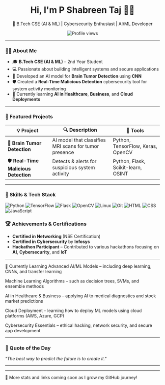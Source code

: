 
 <h1 align="center">Hi, I'm P Shabreen Taj 👩‍💻</h1>
 <p align="center">🚀 B.Tech CSE (AI & ML) | Cybersecurity Enthusiast | AI/ML Developer</p>
 
 <p align="center">
   <img src="https://komarev.com/ghpvc/?username=shabreentaj&label=Profile+Views&color=blue" alt="Profile views"/>
 </p>
 
 ---
 
 ### 👩‍🎓 About Me
 
 - 🎓 **B.Tech CSE (AI & ML)** – 2nd Year Student
 - 💻 Passionate about building intelligent systems and secure applications
 - 🧠 Developed an AI model for **Brain Tumor Detection** using **CNN**
 - 🛡️ Created a **Real-Time Malicious Detection** cybersecurity tool for system activity monitoring
 - 🌱 Currently learning **AI in Healthcare**, **Business**, and **Cloud Deployments**
 
 ---
 
 ### 💼 Featured Projects
 
 | 💡 Project | 🔍 Description | 🧰 Tools |
 |-----------|----------------|----------|
 | 🧠 **Brain Tumor Detection** | AI model that classifies MRI scans for tumor presence | Python, TensorFlow, Keras, OpenCV |
 | 🛡️ **Real-Time Malicious Detection** | Detects & alerts for suspicious system activity | Python, Flask, Scikit-learn, OSINT |
 
 ---
 
 ### 🧠 Skills & Tech Stack
 
 ![Python](https://img.shields.io/badge/Python-3776AB?style=flat&logo=python&logoColor=white)
 ![TensorFlow](https://img.shields.io/badge/TensorFlow-FF6F00?style=flat&logo=tensorflow&logoColor=white)
 ![Flask](https://img.shields.io/badge/Flask-000000?style=flat&logo=flask&logoColor=white)
 ![OpenCV](https://img.shields.io/badge/OpenCV-5C3EE8?style=flat&logo=opencv&logoColor=white)
 ![Linux](https://img.shields.io/badge/Linux-FCC624?style=flat&logo=linux&logoColor=black)
 ![Git](https://img.shields.io/badge/Git-F05032?style=flat&logo=git&logoColor=white)
 ![HTML](https://img.shields.io/badge/HTML5-E34F26?style=flat&logo=html5&logoColor=white)
 ![CSS](https://img.shields.io/badge/CSS3-1572B6?style=flat&logo=css3&logoColor=white)
 ![JavaScript](https://img.shields.io/badge/JavaScript-F7DF1E?style=flat&logo=javascript&logoColor=black)
 
 
 
 ### 🏆 Achievements & Certifications
 
 - **Certified in Networking** (NSE Certification)
 - **Certified in Cybersecurity** by **Infosys**
 - **Hackathon Participant** – Contributed to various hackathons focusing on **AI**, **Cybersecurity**, and **IoT**
 
 ---
 
 🌱 Currently Learning
 Advanced AI/ML Models – including deep learning, CNNs, and transfer learning
 
 Machine Learning Algorithms – such as decision trees, SVMs, and ensemble methods
 
 AI in Healthcare & Business – applying AI to medical diagnostics and stock market predictions
 
 Cloud Deployment – learning how to deploy ML models using cloud platforms (AWS, Azure, GCP)
 
 Cybersecurity Essentials – ethical hacking, network security, and secure app development
 
 ---
 
 ### 💬 Quote of the Day
 
 _"The best way to predict the future is to create it."_ 
 
 ---
 
 ---
 
 📌 More stats and links coming soon as I grow my GitHub journey!
